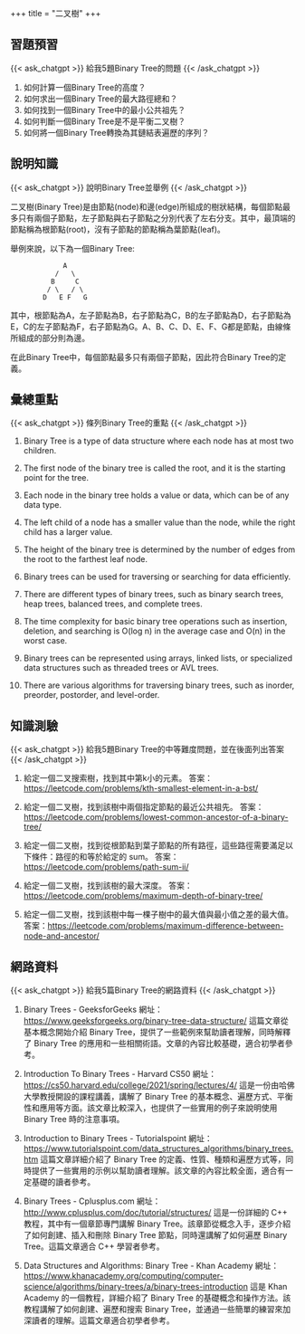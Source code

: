 +++
title = "二叉樹"
+++
## 習題預習
{{< ask_chatgpt >}}
給我5題Binary Tree的問題
{{< /ask_chatgpt >}}



1. 如何計算一個Binary Tree的高度？
2. 如何求出一個Binary Tree的最大路徑總和？
3. 如何找到一個Binary Tree中的最小公共祖先？
4. 如何判斷一個Binary Tree是不是平衡二叉樹？
5. 如何將一個Binary Tree轉換為其鏈結表遍歷的序列？   

## 說明知識
{{< ask_chatgpt >}}
說明Binary Tree並舉例
{{< /ask_chatgpt >}}



二叉樹(Binary Tree)是由節點(node)和邊(edge)所組成的樹狀結構，每個節點最多只有兩個子節點，左子節點與右子節點之分別代表了左右分支。其中，最頂端的節點稱為根節點(root)，沒有子節點的節點稱為葉節點(leaf)。

舉例來說，以下為一個Binary Tree:

```
             A
           /   \
          B     C
         / \   / \
        D   E F   G
```

其中，根節點為A，左子節點為B，右子節點為C，B的左子節點為D，右子節點為E，C的左子節點為F，右子節點為G。A、B、C、D、E、F、G都是節點，由線條所組成的部分則為邊。 

在此Binary Tree中，每個節點最多只有兩個子節點，因此符合Binary Tree的定義。   

## 彙總重點
{{< ask_chatgpt >}}
條列Binary Tree的重點
{{< /ask_chatgpt >}}



1. Binary Tree is a type of data structure where each node has at most two children. 

2. The first node of the binary tree is called the root, and it is the starting point for the tree. 

3. Each node in the binary tree holds a value or data, which can be of any data type. 

4. The left child of a node has a smaller value than the node, while the right child has a larger value. 

5. The height of the binary tree is determined by the number of edges from the root to the farthest leaf node. 

6. Binary trees can be used for traversing or searching for data efficiently. 

7. There are different types of binary trees, such as binary search trees, heap trees, balanced trees, and complete trees. 

8. The time complexity for basic binary tree operations such as insertion, deletion, and searching is O(log n) in the average case and O(n) in the worst case. 

9. Binary trees can be represented using arrays, linked lists, or specialized data structures such as threaded trees or AVL trees. 

10. There are various algorithms for traversing binary trees, such as inorder, preorder, postorder, and level-order.   

## 知識測驗
{{< ask_chatgpt >}}
給我5題Binary Tree的中等難度問題，並在後面列出答案
{{< /ask_chatgpt >}}



1. 給定一個二叉搜索樹，找到其中第k小的元素。
答案：https://leetcode.com/problems/kth-smallest-element-in-a-bst/

2. 給定一個二叉樹，找到該樹中兩個指定節點的最近公共祖先。
答案：https://leetcode.com/problems/lowest-common-ancestor-of-a-binary-tree/

3. 給定一個二叉樹，找到從根節點到葉子節點的所有路徑，這些路徑需要滿足以下條件：路徑的和等於給定的 sum。
答案：https://leetcode.com/problems/path-sum-ii/

4. 給定一個二叉樹，找到該樹的最大深度。
答案：https://leetcode.com/problems/maximum-depth-of-binary-tree/

5. 給定一個二叉樹，找到該樹中每一棵子樹中的最大值與最小值之差的最大值。
答案：https://leetcode.com/problems/maximum-difference-between-node-and-ancestor/   

## 網路資料
{{< ask_chatgpt >}}
給我5篇Binary Tree的網路資料
{{< /ask_chatgpt >}}



1. Binary Trees - GeeksforGeeks
網址：https://www.geeksforgeeks.org/binary-tree-data-structure/
這篇文章從基本概念開始介紹 Binary Tree，提供了一些範例來幫助讀者理解，同時解釋了 Binary Tree 的應用和一些相關術語。文章的內容比較基礎，適合初學者參考。

2. Introduction To Binary Trees - Harvard CS50
網址：https://cs50.harvard.edu/college/2021/spring/lectures/4/
這是一份由哈佛大學教授開設的課程講義，講解了 Binary Tree 的基本概念、遍歷方式、平衡性和應用等方面。該文章比較深入，也提供了一些實用的例子來說明使用 Binary Tree 時的注意事項。

3. Introduction to Binary Trees - Tutorialspoint
網址：https://www.tutorialspoint.com/data_structures_algorithms/binary_trees.htm
這篇文章詳細介紹了 Binary Tree 的定義、性質、種類和遍歷方式等，同時提供了一些實用的示例以幫助讀者理解。該文章的內容比較全面，適合有一定基礎的讀者參考。

4. Binary Trees - Cplusplus.com
網址：http://www.cplusplus.com/doc/tutorial/structures/
這是一份詳細的 C++ 教程，其中有一個章節專門講解 Binary Tree。該章節從概念入手，逐步介紹了如何創建、插入和刪除 Binary Tree 節點，同時還講解了如何遍歷 Binary Tree。這篇文章適合 C++ 學習者參考。

5. Data Structures and Algorithms: Binary Tree - Khan Academy
網址：https://www.khanacademy.org/computing/computer-science/algorithms/binary-trees/a/binary-trees-introduction
這是 Khan Academy 的一個教程，詳細介紹了 Binary Tree 的基礎概念和操作方法。該教程講解了如何創建、遍歷和搜索 Binary Tree，並通過一些簡單的練習來加深讀者的理解。這篇文章適合初學者參考。   


